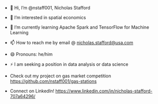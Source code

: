 - 👋 Hi, I’m @nstaff001, Nicholas Stafford
- 👀 I’m interested in spatial economics
- 🌱 I’m currently learning Apache Spark and TensorFlow for Machine Learning
- 📫 How to reach me by email @ nicholas.stafford@usa.com
- 😄 Pronouns: he/him
- ⚡ I am seeking a position in data analysis or data science

- Check out my project on gas market competition https://github.com/nstaff001/gas-stations

- Connect on LinkedIn! https://www.linkedin.com/in/nicholas-stafford-707a64296/
